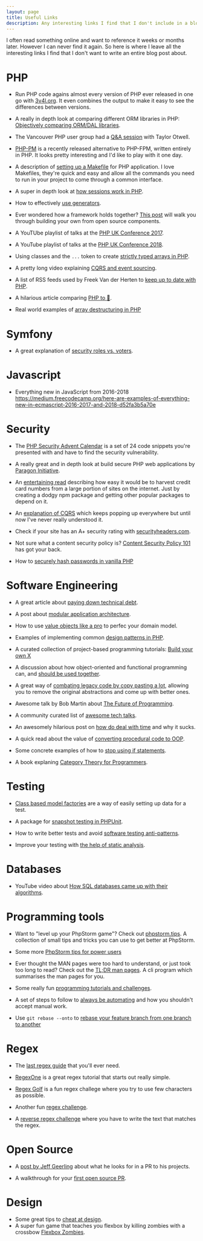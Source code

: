 ```yaml
---
layout: page
title: Useful Links
description: Any interesting links I find that I don't include in a blog post
---
```


I often read something online and want to reference it weeks or months later. However I can never 
find it again.  So here is where I leave all the interesting links I find that I don't want to 
write an entire blog post about.

# PHP

* Run PHP code agains almost every version of PHP ever released in one go with 
[3v4l.org](https://3v4l.org). It even combines the output to make it easy to see the differences 
between versions.

* A really in depth look at comparing different ORM libraries in PHP:
[Objectively comparing ORM/DAL libraries](https://medium.com/@romaninsh/objectively-comparing-orm-dal-libraries-e4f095de80b5).

* The Vancouver PHP user group had a
[Q&A session](https://murze.be/vancouver-phps-qa-session-with-taylor-otwell)
with Taylor Otwell.

* [PHP-PM](https://symfony.fi/entry/php-pm-1-0-launches-with-official-docker-images)
is a recently released alternative to PHP-FPM, written entirely in PHP. It 
looks pretty interesting and I'd like to play with it one day.

* A description of [setting up a Makefile](https://localheinz.com/blog/2018/01/24/makefile-for-lazy-developers/)
for PHP application. I love Makefiles, they're quick and easy and allow all the
commands you need to run in your project to come through a common interface.

* A super in depth look at [how sessions work in PHP](https://www.phparch.com/2018/01/php-sessions-in-depth/).

* How to effectively [use generators](https://medium.com/ifixit-engineering/functional-programming-with-php-generators-837a6c91b0e3).

* Ever wondered how a framework holds together? [This post](https://kevinsmith.io/modern-php-without-a-framework)
will walk you through building your own from open source components.

* A YouTUbe playlist of talks at the [PHP UK Conference 2017](https://www.youtube.com/watch?list=PL_aPVo2HeGF-_djRi_UVWWLdkVpYQFnFm&v=RH74_sFjqzs).

* A YouTube playlist of talks at the [PHP UK Conference 2018](https://www.youtube.com/watch?v=59fbepJZ_3w&list=PL_aPVo2HeGF85tk74MDDOckZUNKg7-qiz).

* Using classes and the `...` token to create [strictly typed arrays in PHP](https://medium.com/2dotstwice-connecting-the-dots/creating-strictly-typed-arrays-and-collections-in-php-37036718c921).

* A pretty long video explaining [CQRS and event sourcing](https://www.youtube.com/watch?v=RfnySciLUhc).

* A list of RSS feeds used by Freek Van der Herten to [keep up to date with PHP](https://gist.github.com/freekmurze/b7f78708697266d507311a6e800eaeae).

* A hilarious article comparing [PHP to 💩](https://medium.com/fuzz/php-a0d0b1d365d8).

* Real world examples of [array destructuring in PHP](https://sebastiandedeyne.com/the-list-function-and-practical-uses-of-array-destructuring-in-php)

# Symfony

* A great explanation of [security roles vs. voters](https://stovepipe.systems/post/symfony-security-roles-vs-voters).

# Javascript

* Everything new in JavaScript from 2016-2018 <https://medium.freecodecamp.org/here-are-examples-of-everything-new-in-ecmascript-2016-2017-and-2018-d52fa3b5a70e>

# Security

* The [PHP Security Advent Calendar](https://blog.ripstech.com/2017/php-security-advent-calendar/)
is a set of 24 code snippets you're presented with and have to find the 
security vulnerability.

* A really great and in depth look at build secure PHP web applications by
[Paragon Initiative](https://paragonie.com/blog/2017/12/2018-guide-building-secure-php-software).

* An [entertaining read](https://hackernoon.com/im-harvesting-credit-card-numbers-and-passwords-from-your-site-here-s-how-9a8cb347c5b5)
describing how easy it would be to harvest credit card numbers from a large portion of sites on 
the internet. Just by creating a dodgy npm package and getting other popular packages to depend on 
it.

* An [explanation of CQRS](https://matthiasnoback.nl/2018/01/simple-cqrs-reduce-coupling-allow-the-model-to-evolve/)
which keeps popping up everywhere but until now I've never really understood it.

* Check if your site has an A+ security rating with [securityheaders.com](https://securityheaders.com/).

* Not sure what a content security policy is? [Content Security Policy 101](https://christoph-rumpel.com/2018/03/content-security-policy-101)
has got your back.

* How to [securely hash passwords in vanilla PHP](https://php.earth/docs/security/passwords)


# Software Engineering

* A great article about [paying down technical debt](https://blog.intracto.com/paying-technical-debt-how-to-rescue-legacy-code-through-refactoring).

* A post about [modular application architecture](https://www.goetas.com/blog/modular-application-architecture-intro/).

* How to use [value objects like a pro](https://hackernoon.com/value-objects-like-a-pro-f1bfc1548c72) to perfec your domain model.

* Examples of implementing common [design patterns in PHP](https://github.com/domnikl/DesignPatternsPHP).

* A curated collection of project-based programming tutorials: [Build your own X](https://github.com/danistefanovic/build-your-own-x)

* A discussion about how object-oriented and functional programming can, and [should be used together](http://blog.cleancoder.com/uncle-bob/2018/04/13/FPvsOO.html).

* A great way of [combating legacy code by copy pasting a lot](https://matthiasnoback.nl/2018/04/combing-legacy-code-string-by-string/),
allowing you to remove the original abstractions and come up with better ones.

* Awesome talk by Bob Martin about [The Future of Programming](https://www.youtube.com/watch?v=ecIWPzGEbFc).

* A community curated list of [awesome tech talks](https://awesometalks.party/).

* An awesomely hilarious post on [how do deal with time](https://zachholman.com/talk/utc-is-enough-for-everyone-right) and why it sucks.

* A quick read about the value of [converting procedural code to OOP](https://patricklouys.com/2018/05/26/tell-dont-ask/).

* Some concrete examples of how to [stop using if statements](https://code.joejag.com/2016/anti-if-the-missing-patterns.html).

* A book explaning [Category Theory for Programmers](https://bartoszmilewski.com/2014/10/28/category-theory-for-programmers-the-preface/).


# Testing

* [Class based model factories](https://tighten.co/blog/tidy-up-your-tests-with-class-based-model-factories) are a way of easily setting up data for a test.

* A package for [snapshot testing in PHPUnit](https://hackernoon.com/a-package-for-snapshot-testing-in-phpunit-2e4558c07fe3).

* How to write better tests and avoid [software testing anti-patterns](http://blog.codepipes.com/testing/software-testing-antipatterns.html).

* Improve your testing with [the help of static analysis](https://www.phparch.com/2018/04/testing-strategy-with-the-help-of-static-analysis/).


# Databases

* YouTube video about [How SQL databases came up with their algorithms](https://www.youtube.com/watch?v=wTPGW1PNy_Y).


# Programming tools

* Want to "level up your PhpStorm game"? Check out [phpstorm.tips](http://phpstorm.tips). 
A collection of small tips and tricks you can use to get better at PhpStorm.

* Some more [PhpStorm tips for power users](https://www.stitcher.io/blog/phpstorm-tips-for-power-users)

* Ever thought the MAN pages were too hard to understand, or just took too long 
to read? Check out the [TL;DR man pages](https://laravel-news.com/tldr-pages).
A cli program which summarises the man pages for you.

* Some really fun [programming tutorials and challenges](https://www.hackerrank.com).

* A set of steps to follow to [always be automating](https://queue.acm.org/detail.cfm?id=3197520) and how you shouldn't accept manual work.

* Use `git rebase --onto` to [rebase your feature branch from one branch to another](https://makandracards.com/makandra/10173-git-how-to-rebase-your-feature-branch-from-one-branch-to-another)


# Regex

* The [last regex guide](https://medium.com/tech-tajawal/regular-expressions-the-last-guide-6800283ac034)
that you'll ever need.

* [RegexOne](https://regexone.com) is a great regex tutorial that starts out really simple.

* [Regex Golf](https://alf.nu/RegexGolf) is a fun regex challege where you try to use few characters 
as possible.

* Another fun [regex challenge](http://play.inginf.units.it/).

* A [reverse regex challenge](https://regexcrossword.com) where you have to write the text that 
matches the regex.


# Open Source

* A [post by Jeff Geerling](https://www.jeffgeerling.com/blog/2016/why-i-close-prs-oss-project-maintainer-notes)
about what he looks for in a PR to his projects.

* A walkthrough for your [first open source PR](https://mattstauffer.com/blog/how-to-contribute-to-an-open-source-github-project-using-your-own-fork/).


# Design

* Some great tips to [cheat at design](https://medium.com/refactoring-ui/7-practical-tips-for-cheating-at-design-40c736799886).
* A super fun game that teaches you flexbox by killing zombies with a crossbow [Flexbox Zombies](https://flexboxzombies.com).
